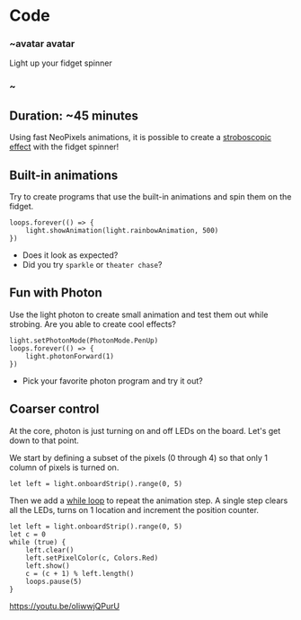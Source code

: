 # Code

### ~avatar avatar

Light up your fidget spinner

### ~

## Duration: ~45 minutes

Using fast NeoPixels animations, 
it is possible to create a [stroboscopic effect](https://en.wikipedia.org/wiki/Stroboscopic_effect) 
with the fidget spinner!

## Built-in animations

Try to create programs that use the built-in animations and spin them on the fidget.

```blocks
loops.forever(() => {
    light.showAnimation(light.rainbowAnimation, 500)
})
```

* Does it look as expected?
* Did you try `sparkle` or `theater chase`? 

## Fun with Photon

Use the light photon to create small animation and test them out while strobing. 
Are you able to create cool effects?

```blocks
light.setPhotonMode(PhotonMode.PenUp)
loops.forever(() => {
    light.photonForward(1)
})
```

* Pick your favorite photon program and try it out?

## Coarser control

At the core, photon is just turning on and off LEDs on the board. Let's get down to that point.

We start by defining a subset of the pixels (0 through 4) so that only 1 column of pixels is turned on.

```blocks
let left = light.onboardStrip().range(0, 5)
```

Then we add a [while loop](/blocks/loops/while) to repeat the animation step.
A single step clears all the LEDs, turns on 1 location and increment the position counter.

```blocks
let left = light.onboardStrip().range(0, 5)
let c = 0
while (true) {
    left.clear()
    left.setPixelColor(c, Colors.Red)
    left.show()
    c = (c + 1) % left.length()
    loops.pause(5)
}
```

https://youtu.be/oIiwwjQPurU